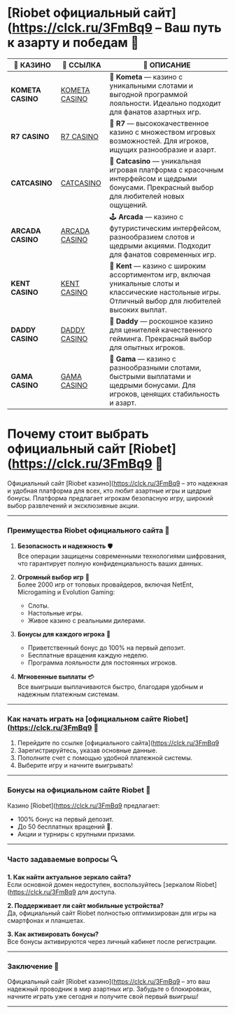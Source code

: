 # [Riobet официальный сайт](https://clck.ru/3FmBq9 – Ваш путь к азарту и победам 🎰


| 🎰 КАЗИНО         | 🔗 ССЫЛКА | 📜 ОПИСАНИЕ                                                                                            |
|------------------|-----------|-------------------------------------------------------------------------------------------------------|
| **KOMETA CASINO** | [KOMETA CASINO](https://spangle-flight.com/sb7d5531e) | 🌠 **Kometa** — казино с уникальными слотами и выгодной программой лояльности. Идеально подходит для фанатов азартных игр. |
| **R7 CASINO**     | [R7 CASINO](https://aristocratic-hall.com/s76cac8ff) | 🎯 **R7** — высококачественное казино с множеством игровых возможностей. Для игроков, ищущих разнообразие и азарт. |
| **CATCASINO**     | [CATCASINO](https://catchthecatthree.com/s31d0a629) | 🐾 **Catcasino** — уникальная игровая платформа с красочным интерфейсом и щедрыми бонусами. Прекрасный выбор для любителей новых ощущений. |
| **ARCADA CASINO**  | [ARCADA CASINO](https://synthed-neonway.com/s361a8387) | 🕹️ **Arcada** — казино с футуристическим интерфейсом, разнообразием слотов и щедрыми акциями. Подходит для фанатов современных игр. |
| **KENT CASINO**    | [KENT CASINO](https://passage-through-deserts.com/s14704f84) | 🎲 **Kent** — казино с широким ассортиментом игр, включая уникальные слоты и классические настольные игры. Отличный выбор для любителей высоких выплат. |
| **DADDY CASINO**   | [DADDY CASINO](https://nice-road-five.com/s6039b8c4) | 👑 **Daddy** — роскошное казино для ценителей качественного гейминга. Прекрасный выбор для опытных игроков. |
| **GAMA CASINO**    | [GAMA CASINO](https://cleellbert.com/s5e041f8c) | 💎 **Gama** — казино с разнообразными слотами, быстрыми выплатами и щедрыми бонусами. Для игроков, ценящих стабильность и азарт. |
# Почему стоит выбрать официальный сайт [Riobet](https://clck.ru/3FmBq9 🌟

Официальный сайт [Riobet казино](https://clck.ru/3FmBq9 – это надежная и удобная платформа для всех, кто любит азартные игры и щедрые бонусы. Платформа предлагает игрокам безопасную игру, широкий выбор развлечений и эксклюзивные акции.

---

### Преимущества Riobet официального сайта 🚀

1. **Безопасность и надежность** 🛡️  
   Все операции защищены современными технологиями шифрования, что гарантирует полную конфиденциальность ваших данных.  

2. **Огромный выбор игр** 🎲  
   Более 2000 игр от топовых провайдеров, включая NetEnt, Microgaming и Evolution Gaming:  
   - Слоты.  
   - Настольные игры.  
   - Живое казино с реальными дилерами.  

3. **Бонусы для каждого игрока** 🎁  
   - Приветственный бонус до 100% на первый депозит.  
   - Бесплатные вращения каждую неделю.  
   - Программа лояльности для постоянных игроков.  

4. **Мгновенные выплаты** 💳  
   Все выигрыши выплачиваются быстро, благодаря удобным и надежным платежным системам.  

---

### Как начать играть на [официальном сайте Riobet](https://clck.ru/3FmBq9 📝

1. Перейдите по ссылке [официального сайта](https://clck.ru/3FmBq9  
2. Зарегистрируйтесь, указав основные данные.  
3. Пополните счет с помощью удобной платежной системы.  
4. Выберите игру и начните выигрывать!  

---

### Бонусы на официальном сайте Riobet 🎁

Казино [Riobet](https://clck.ru/3FmBq9 предлагает:  
- 100% бонус на первый депозит.  
- До 50 бесплатных вращений 🎡.  
- Акции и турниры с крупными призами.  

---

### Часто задаваемые вопросы 🔍

**1. Как найти актуальное зеркало сайта?**  
Если основной домен недоступен, воспользуйтесь [зеркалом Riobet](https://clck.ru/3FmBq9 для доступа.  

**2. Поддерживает ли сайт мобильные устройства?**  
Да, официальный сайт Riobet полностью оптимизирован для игры на смартфонах и планшетах.  

**3. Как активировать бонусы?**  
Все бонусы активируются через личный кабинет после регистрации.  

---

### Заключение 🎉

Официальный сайт [Riobet казино](https://clck.ru/3FmBq9 – это ваш надежный проводник в мир азартных игр. Забудьте о блокировках, начните играть уже сегодня и получите свой первый выигрыш!  

---


